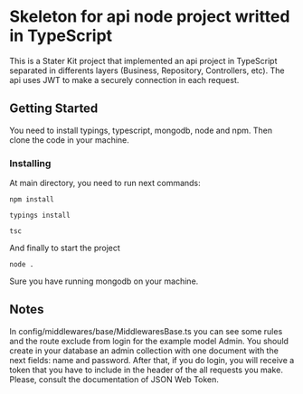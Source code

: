 # Skeleton for api node project writted in TypeScript

This is a Stater Kit project that implemented an api project in TypeScript separated in differents layers (Business, Repository, Controllers, etc).
The api uses JWT to make a securely connection in each request.

## Getting Started

You need to install typings, typescript, mongodb, node and npm. Then clone the code in your machine.

### Installing

At main directory, you need to run next commands:

```
npm install
```

```
typings install
```

```
tsc
```
And finally to start the project

```
node .
```
Sure you have running mongodb on your machine.

## Notes

In config/middlewares/base/MiddlewaresBase.ts you can see some rules and the route exclude from login for the example model Admin.
You should create in your database an admin collection with one document with the next fields: name and password. After that, if you do login, you will receive a token that you have to include in the header of the all requests you make. Please, consult the documentation of JSON Web Token.

